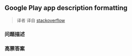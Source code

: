 ## Google Play app description formatting

> 译者 译自 [stackoverflow](http://stackoverflow.com/questions/11071127/google-play-app-description-formatting) 

### 问题描述 

### 高票答案 

